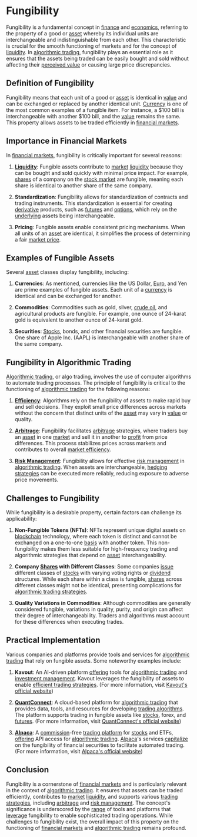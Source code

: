 # Fungibility

Fungibility is a fundamental concept in [finance](../f/finance.md) and [economics](../e/economics.md), referring to the property of a good or [asset](../a/asset.md) whereby its individual units are interchangeable and indistinguishable from each other. This characteristic is crucial for the smooth functioning of markets and for the concept of [liquidity](../l/liquidity.md). In [algorithmic trading](../a/accountability.md), fungibility plays an essential role as it ensures that the assets being traded can be easily bought and sold without affecting their [perceived value](../p/perceived_value.md) or causing large price discrepancies.

## Definition of Fungibility

Fungibility means that each unit of a good or [asset](../a/asset.md) is identical in [value](../v/value.md) and can be exchanged or replaced by another identical unit. [Currency](../c/currency.md) is one of the most common examples of a fungible item. For instance, a $100 bill is interchangeable with another $100 bill, and the [value](../v/value.md) remains the same. This property allows assets to be traded efficiently in [financial markets](../f/financial_market.md).

## Importance in Financial Markets

In [financial markets](../f/financial_market.md), fungibility is critically important for several reasons:

1. **[Liquidity](../l/liquidity.md)**: Fungible assets contribute to [market](../m/market.md) [liquidity](../l/liquidity.md) because they can be bought and sold quickly with minimal price impact. For example, [shares](../s/shares.md) of a company on the [stock market](../s/stock_market.md) are fungible, meaning each share is identical to another share of the same company.

2. **Standardization**: Fungibility allows for standardization of contracts and trading instruments. This standardization is essential for creating [derivative](../d/derivative.md) products, such as [futures](../f/futures.md) and [options](../o/options.md), which rely on the [underlying](../u/underlying.md) assets being interchangeable.

3. **Pricing**: Fungible assets enable consistent pricing mechanisms. When all units of an [asset](../a/asset.md) are identical, it simplifies the process of determining a fair [market price](../m/market_price.md).

## Examples of Fungible Assets

Several [asset](../a/asset.md) classes display fungibility, including:

1. **Currencies**: As mentioned, currencies like the US Dollar, [Euro](../e/euro.md), and Yen are prime examples of fungible assets. Each unit of a [currency](../c/currency.md) is identical and can be exchanged for another.

2. **Commodities**: Commodities such as gold, silver, [crude oil](../c/crude_oil.md), and agricultural products are fungible. For example, one ounce of 24-karat gold is equivalent to another ounce of 24-karat gold.

3. **Securities**: [Stocks](../s/stock.md), bonds, and other financial securities are fungible. One share of Apple Inc. (AAPL) is interchangeable with another share of the same company.

## Fungibility in Algorithmic Trading

[Algorithmic trading](../a/accountability.md), or algo trading, involves the use of computer algorithms to automate trading processes. The principle of fungibility is critical to the functioning of [algorithmic trading](../a/accountability.md) for the following reasons:

1. **[Efficiency](../e/efficiency.md)**: Algorithms rely on the fungibility of assets to make rapid buy and sell decisions. They exploit small price differences across markets without the concern that distinct units of the [asset](../a/asset.md) may vary in [value](../v/value.md) or quality.

2. **[Arbitrage](../a/arbitrage.md)**: Fungibility facilitates [arbitrage](../a/arbitrage.md) strategies, where traders buy an [asset](../a/asset.md) in one [market](../m/market.md) and sell it in another to [profit](../p/profit.md) from price differences. This process stabilizes prices across markets and contributes to overall [market efficiency](../m/market_efficiency.md).

3. **[Risk Management](../r/risk_management.md)**: Fungibility allows for effective [risk management](../r/risk_management.md) in [algorithmic trading](../a/accountability.md). When assets are interchangeable, [hedging strategies](../h/hedging_strategies.md) can be executed more reliably, reducing exposure to adverse price movements.

## Challenges to Fungibility

While fungibility is a desirable property, certain factors can challenge its applicability:

1. **Non-Fungible Tokens (NFTs)**: NFTs represent unique digital assets on [blockchain](../b/blockchain_in_trading.md) technology, where each token is distinct and cannot be exchanged on a one-to-one [basis](../b/basis.md) with another token. This non-fungibility makes them less suitable for high-frequency trading and algorithmic strategies that depend on [asset](../a/asset.md) interchangeability.

2. **Company [Shares](../s/shares.md) with Different Classes**: Some companies [issue](../i/issue.md) different classes of [stocks](../s/stock.md) with varying voting rights or [dividend](../d/dividend.md) structures. While each share within a class is fungible, [shares](../s/shares.md) across different classes might not be identical, presenting complications for [algorithmic trading strategies](../a/algorithmic_trading_strategies.md).

3. **Quality Variations in Commodities**: Although commodities are generally considered fungible, variations in quality, purity, and origin can affect their degree of interchangeability. Traders and algorithms must account for these differences when executing trades.

## Practical Implementation

Various companies and platforms provide tools and services for [algorithmic trading](../a/accountability.md) that rely on fungible assets. Some noteworthy examples include:

1. **Kavout**: An AI-driven platform [offering](../o/offering.md) tools for [algorithmic trading](../a/accountability.md) and [investment management](../i/investment_management.md). Kavout leverages the fungibility of assets to enable [efficient trading strategies](../e/efficient_trading_strategies.md). (For more information, visit [Kavout's official website](https://www.kavout.com))

2. **[QuantConnect](../q/quantconnect.md)**: A cloud-based platform for [algorithmic trading](../a/accountability.md) that provides data, tools, and resources for developing [trading algorithms](../t/trading_algorithms.md). The platform supports trading in fungible assets like [stocks](../s/stock.md), forex, and [futures](../f/futures.md). (For more information, visit [QuantConnect's official website](https://www.quantconnect.com))

3. **[Alpaca](../a/alpaca.md)**: A [commission](../c/commission.md)-free [trading platform](../t/trading_platform.md) for [stocks](../s/stock.md) and ETFs, [offering](../o/offering.md) API access for [algorithmic trading](../a/accountability.md). [Alpaca](../a/alpaca.md)'s services [capitalize](../c/capitalize.md) on the fungibility of financial securities to facilitate automated trading. (For more information, visit [Alpaca's official website](https://alpaca.markets))

## Conclusion

Fungibility is a cornerstone of [financial markets](../f/financial_market.md) and is particularly relevant in the context of [algorithmic trading](../a/accountability.md). It ensures that assets can be traded efficiently, contributes to [market](../m/market.md) [liquidity](../l/liquidity.md), and supports various [trading strategies](../t/trading_strategies.md), including [arbitrage](../a/arbitrage.md) and [risk management](../r/risk_management.md). The concept's significance is underscored by the [range](../r/range.md) of tools and platforms that [leverage](../l/leverage.md) fungibility to enable sophisticated trading operations. While challenges to fungibility exist, the overall impact of this property on the functioning of [financial markets](../f/financial_market.md) and [algorithmic trading](../a/accountability.md) remains profound.